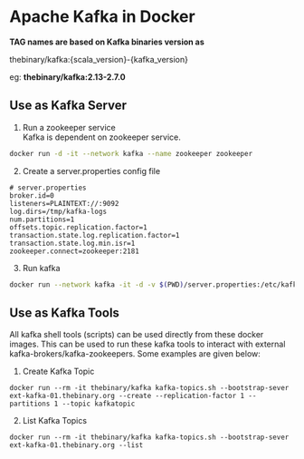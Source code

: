 # Apache Kafka in Docker #

__TAG names are based on Kafka binaries version as__

thebinary/kafka:{scala_version}-{kafka_version}

eg: __thebinary/kafka:2.13-2.7.0__


## Use as Kafka Server
1. Run a zookeeper service  
Kafka is dependent on zookeeper service.
```sh
docker run -d -it --network kafka --name zookeeper zookeeper
```

2. Create a server.properties config file
```
# server.properties
broker.id=0
listeners=PLAINTEXT://:9092
log.dirs=/tmp/kafka-logs
num.partitions=1
offsets.topic.replication.factor=1
transaction.state.log.replication.factor=1
transaction.state.log.min.isr=1
zookeeper.connect=zookeeper:2181
```

3. Run kafka
```sh
docker run --network kafka -it -d -v $(PWD)/server.properties:/etc/kafka/config/server.properties thebinary/kafka
```

## Use as Kafka Tools

All kafka shell tools (scripts) can be used directly from these docker images. This can be used to run these kafka tools to interact with external kafka-brokers/kafka-zookeepers. Some examples are given below:

1. Create Kafka Topic 
```
docker run --rm -it thebinary/kafka kafka-topics.sh --bootstrap-sever ext-kafka-01.thebinary.org --create --replication-factor 1 --partitions 1 --topic kafkatopic
```

2. List Kafka Topics
```
docker run --rm -it thebinary/kafka kafka-topics.sh --bootstrap-sever ext-kafka-01.thebinary.org --list
```

